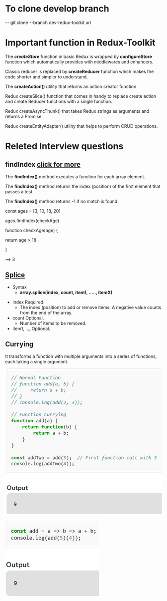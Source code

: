 # To clone develop branch

-- git clone --branch dev-redux-toolkit url

# Important function in Redux-Toolkit

The **_createStore_** function in basic Redux is wrapped by **configureStore** function which automatically provides with middlewares and enhancers.

Classic reducer is replaced by **createReducer** function which makes the code shorter and simpler to understand.

The **createAction()** utility that returns an action creator function.

Redux createSlice() function that comes in handy to replace create action and create Reducer functions with a single function.

Redux createAsyncThunk() that takes Redux strings as arguments and returns a Promise.

Redux createEntityAdapter() utility that helps to perform CRUD operations.

# Releted Interview questions

## findIndex [click for more](https://www.w3schools.com/jsref/jsref_findindex.asp)

The **findIndex()** method executes a function for each array element.

The **findIndex()** method returns the index (position) of the first element that passes a test.

The **findIndex()** method returns -1 if no match is found.

const ages = [3, 10, 18, 20]

ages.findIndex(checkAge)

function checkAge(age) {

return age > 18

}

==> 3

## [Splice](https://www.w3schools.com/jsref/jsref_splice.asp)

- Syntax
  - **array.splice(index, count, item1, ....., itemX)**

* index Required.
  - The index (position) to add or remove items. A negative value counts from the end of the array.
* count Optional.
  - Number of items to be removed.
* item1, ..., Optional.

## Currying

It transforms a function with multiple arguments into a series of functions, each taking a single argument.

![](Images\curring.png)

![](Images\arrowCurring.png)
